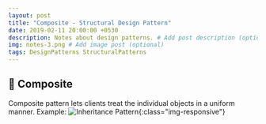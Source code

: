 ```yaml
---
layout: post
title: "Composite - Structural Design Pattern"
date: 2019-02-11 20:00:00 +0530
description: Notes about design patterns. # Add post description (optional)
img: notes-3.png # Add image post (optional)
tags: DesignPatterns StructuralPatterns
---
```

🌿 Composite
-----------------
Composite pattern lets clients treat the individual objects in a uniform manner.
Example:
![Inheritance Pattern]({{site.baseurl}}/assets/img/composite-inheritance.png){:class="img-responsive"}